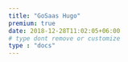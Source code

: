 ```yaml
---
title: "GoSaas Hugo"
premium: true
date: 2018-12-28T11:02:05+06:00 
# type dont remove or customize
type : "docs"
---
```

